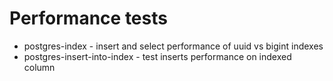 Performance tests
=================

* postgres-index - insert and select performance of uuid vs bigint indexes
* postgres-insert-into-index - test inserts performance on indexed column